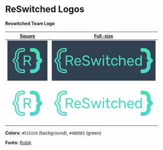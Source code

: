 # ReSwitched Logos

#### Reswitched Team Logo

| [Square](https://github.com/reswitched/logos/tree/master/reswitched/square) | [Full-size](https://github.com/reswitched/logos/tree/master/reswitched/full)  |
|:------:|:-----:|
| ![Square {R} logo](https://github.com/reswitched/logos/blob/master/reswitched/square/square_2x.png?raw=true) | ![Full-sized {ReSwitched} logo](https://github.com/reswitched/logos/blob/master/reswitched/full/full_2x.png?raw=true) |
| ![Square {R} logo](https://github.com/reswitched/logos/blob/master/reswitched/square/square_transparent_2x.png?raw=true) | ![Full-sized {ReSwitched} logo](https://github.com/reswitched/logos/blob/master/reswitched/full/full_transparent_2x.png?raw=true) |

**Colors:** `#515159` (background), `#4BDDB3` (green)

**Fonts:** [Rubik](https://fonts.google.com/specimen/Rubik)
